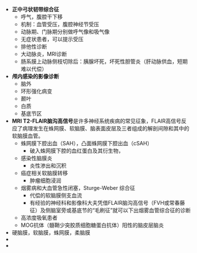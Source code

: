 - **正中弓状韧带综合征**
	- 呼气，腹腔干下移
	- 机制：血管受压，腹腔神经节受压
	- 动脉期、门脉期分别做呼气像和吸气像
	- 无症状患者，可以提示受压
	- 排他性诊断
	- 大动脉炎，MRI诊断
	- 肠系膜上动脉侧枝切除后：胰腺坏死，坏死性胆管炎（肝动脉供血，短期难以代偿）
- **颅内感染的影像诊断**
	- 脑外
	- 环形强化病变
	- 颞叶
	- 白质
	- 基底节区
- **MRI T2-FLAIR脑沟高信号**是许多神经系统疾病的常见征象，FLAIR高信号反应了病理发生在蛛网膜、软脑膜、脑表面皮层及三者组成的解剖间隙和其中的软脑膜血管。
	- 蛛网膜下腔出血（SAH），凸面蛛网膜下腔出血（cSAH）
		- 破入蛛网膜下腔的血红蛋白及其衍生物，
	- 感染性脑膜炎
		- 炎性渗出和沉积
	- 癌症相关软脑膜转移
		- 肿瘤细胞浸润
	- 烟雾病和大血管急性闭塞，Sturge-Weber 综合征
		- 代偿的软脑膜侧支血流
		- 有经验的神经科和影像科大夫凭借FLAIR脑沟高信号（FVH或常春藤征）及侧脑室旁或基底节的“毛刷征”就可以下出烟雾血管综合征的诊断
	- 高浓度吸氧患者
	- MOG抗体（髓鞘少突胶质细胞糖蛋白抗体）阳性的脑皮层脑炎
- 硬脑膜，软脑膜，蛛网膜，柔脑膜
-
-